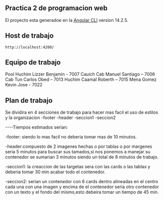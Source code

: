 ## Practica 2 de programacion web

El proyecto esta generadoe en la  [Angular CLI](https://github.com/angular/angular-cli) version 14.2.5.

## Host de trabajo

`http://localhost:4200/`

## Equipo de trabajo

Pool Huchim Lizzer Benjamín - 7007
Cauich Cab Manuel Santiago – 7006
Cab Tun Carlos Obed – 7013
Huchim Caamal Roberth – 7015
Mena Gomez Kevin Jose - 7022

## Plan de trabajo

Se dividira en 4 secciones de trabajo para hacer mas facil el uso de estilos y la organizacion
-footer
-header
-seccion1
-seccion2

----Tiempos estimados serian:

-footer: siendo lo mas facil no deberia tomar mas de 10 minutos.

-header:compuesto de 2 imagenes hechas o por tablas o por margenes seria 5 minutos para buscar sus tamados,si
nos ponemos a manejar su contenedor se sumarian 3 minutos siendo un total de 8 minutos de trabajo.

-seccion1: la creaccion de las targetas sera con las cards o las tablas y deberia tomar 30 min acabar todo el contenedor.

-seccion2: serian un contenedor con 6 cards dentro alineadas en el centro cada una con una imagen y encima de el contenedor
seria otro contenedor con un texto y el fondo del mismo,esto debeira tomar un tiempo de 45 min.
